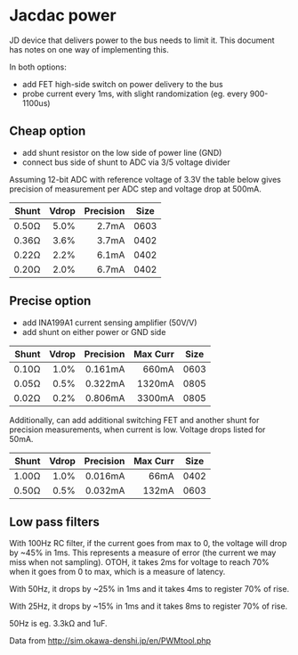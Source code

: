 # Jacdac power

JD device that delivers power to the bus needs to limit it.
This document has notes on one way of implementing this.

In both options:
* add FET high-side switch on power delivery to the bus
* probe current every 1ms, with slight randomization (eg. every 900-1100us)

## Cheap option

* add shunt resistor on the low side of power line (GND)
* connect bus side of shunt to ADC via 3/5 voltage divider

Assuming 12-bit ADC with reference voltage of 3.3V the table
below gives precision of measurement per ADC step and voltage
drop at 500mA.

Shunt | Vdrop | Precision | Size
-----:|------:|----------:|-----
0.50Ω |  5.0% |     2.7mA | 0603
0.36Ω |  3.6% |     3.7mA | 0402
0.22Ω |  2.2% |     6.1mA | 0402
0.20Ω |  2.0% |     6.7mA | 0402

## Precise option

* add INA199A1 current sensing amplifier (50V/V)
* add shunt on either power or GND side

Shunt | Vdrop | Precision | Max Curr | Size
-----:|------:|----------:|---------:|------
0.10Ω |  1.0% |   0.161mA |    660mA | 0603
0.05Ω |  0.5% |   0.322mA |   1320mA | 0805
0.02Ω |  0.2% |   0.806mA |   3300mA | 0805

Additionally, can add additional switching FET and another shunt
for precision measurements, when current is low.
Voltage drops listed for 50mA.

Shunt | Vdrop | Precision | Max Curr | Size
-----:|------:|----------:|---------:|------
1.00Ω |  1.0% |   0.016mA |     66mA | 0402
0.50Ω |  0.5% |   0.032mA |    132mA | 0603

## Low pass filters

With 100Hz RC filter, if the current goes from max to 0,
the voltage will drop by ~45% in 1ms. This represents
a measure of error (the current we may miss when not sampling).
OTOH, it takes 2ms for voltage to reach 70% when it goes from 0 to max,
which is a measure of latency.

With 50Hz, it drops by ~25% in 1ms and it takes 4ms to register
70% of rise.

With 25Hz, it drops by ~15% in 1ms and it takes 8ms to register
70% of rise.

50Hz is eg. 3.3kΩ and 1uF.

Data from http://sim.okawa-denshi.jp/en/PWMtool.php

